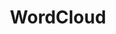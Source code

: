 ---
title: "WordCloud"
desc: A Backbone app that converts an uploaded text file to a word cloud image where word size is relative to its relative frequency in the document
ghLink: https://www.github.com/benjanes/imgwheel
cpLink: http://codepen.io/benjanes
mainLink: https://www.github.com/benjanes
---